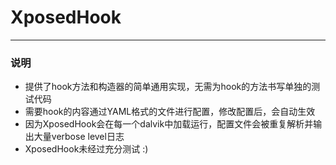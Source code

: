 # XposedHook
---
### 说明
* 提供了hook方法和构造器的简单通用实现，无需为hook的方法书写单独的测试代码
* 需要hook的内容通过YAML格式的文件进行配置，修改配置后，会自动生效
* 因为XposedHook会在每一个dalvik中加载运行，配置文件会被重复解析并输出大量verbose level日志
* XposedHook未经过充分测试 :)

